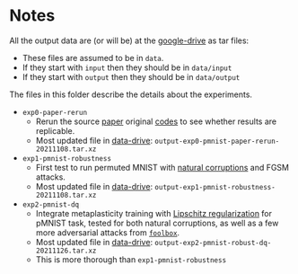 # Notes

All the output data are (or will be) at the [google-drive][data-drive] as tar files:

- These files are assumed to be in `data`.
- If they start with `input` then they should be in `data/input`
- If they start with `output` then they should be in `data/output`

The files in this folder describe the details about the experiments.

- `exp0-paper-rerun`
  - Rerun the source [paper] original [codes][paper-repo] to see whether results are replicable.
  - Most updated file in [data-drive]: `output-exp0-pmnist-paper-rerun-20211108.tar.xz`
- `exp1-pmnist-robustness`
  - First test to run permuted MNIST with [natural corruptions][natcrpt-paper] and FGSM attacks.
  - Most updated file in [data-drive]: `output-exp1-pmnist-robustness-20211108.tar.xz`
- `exp2-pmnist-dq`
  - Integrate metaplasticity training with [Lipschitz regularization][dq-paper] for pMNIST task, tested for both natural corruptions, as well as a few more adversarial attacks from [`foolbox`][foolbox].
  - Most updated file in [data-drive]: `output-exp2-pmnist-robust-dq-20211126.tar.xz`
  - This is more thorough than `exp1-pmnist-robustness`

[paper-repo]: https://github.com/Laborieux-Axel/SynapticMetaplasticityBNN
[paper]: https://www.nature.com/articles/s41467-021-22768-y
[data-drive]: https://drive.google.com/file/d/1CxCEhm1izTdB1pp4A_J8Vip3XIRNyB6z/view?usp=sharing
[foolbox]: https://github.com/bethgelab/foolbox
[natcrpt-paper]: https://arxiv.org/abs/1903.12261
[dq-paper]: https://arxiv.org/pdf/1904.08444.pdf
